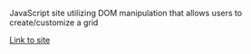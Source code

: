 JavaScript site utilizing DOM manipulation that allows users to create/customize a grid

[Link to site](https://chystarr.github.io/assignment3/)
